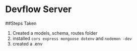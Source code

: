 # Devflow Server

##Steps Taken

1. Created a models, schema, routes folder
2. installed `cors express mongoose dotenv` and `nodemon -dev`
3. created a .env
